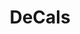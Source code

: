 ---
templateKey: decals
path: /decals
title: DeCals
hero_heading: Our DeCals
hero_subheading: >-
  At Innovative Design, we are passionate about educating the greater student 
  community. We give students the power to create effective design and art to be 
  more professional, established, and creative.
---